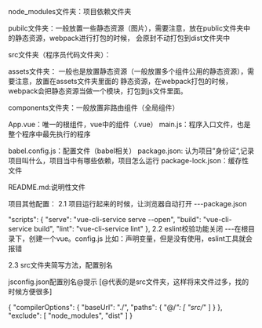node_modules文件夹：项目依赖文件夹

pubilc文件夹：一般放置一些静态资源（图片），需要注意，放在public文件夹中的静态资源，webpack进行打包的时候，
会原封不动打包到dist文件夹中

src文件夹（程序员代码文件夹）：

  assets文件夹： 一般也是放置静态资源（一般放置多个组件公用的静态资源），需要注意，放置在assets文件夹里面的
  静态资源，在webpack打包的时候，webpack会把静态资源当做一个模块，打包到js文件里面。

  components文件夹：一般放置非路由组件（全局组件）

  App.vue：唯一的根组件，vue中的组件（.vue）
  main.js：程序入口文件，也是整个程序中最先执行的程序

babel.config.js：配置文件（babel相关）
package.json: 认为项目”身份证“,记录项目叫什么，项目当中有哪些依赖，项目怎么运行
package-lock.json：缓存性文件

README.md:说明性文件

项目其他配置：
2.1 项目运行起来的时候，让浏览器自动打开
---package.json

 "scripts": {
    "serve": "vue-cli-service serve --open",
    "build": "vue-cli-service build",
    "lint": "vue-cli-service lint"
  },
2.2 eslint校验功能关闭
---在根目录下，创建一个vue。config.js
比如：声明变量，但是没有使用，eslint工具就会报错

2.3 src文件夹简写方法，配置别名

jsconfig.json配置别名@提示 [@代表的是src文件夹，这样将来文件过多，找的时候方便很多]

{
  "compilerOptions": {
    "baseUrl": "./",
    "paths": {
      "@/*": [
        "src/*"
      ]
    }
  },
  "exclude": [
    "node_modules",
    "dist"
  ]
}